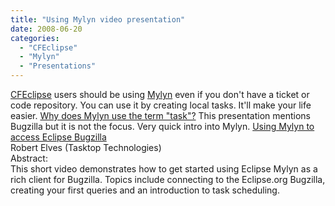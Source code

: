 ```yaml
---
title: "Using Mylyn video presentation"
date: 2008-06-20
categories: 
  - "CFEclipse"
  - "Mylyn"
  - "Presentations"
---
```


[CFEclipse](http://cfeclipse.org/) users should be using [Mylyn](http://www.eclipse.org/mylyn/) even if you don't have a ticket or code repository. You can use it by creating local tasks. It'll make your life easier. [Why does Mylyn use the term "task"?](http://wiki.eclipse.org/index.php/Mylyn/FAQ#Why_does_Mylyn_use_the_term_.22task.22.3F) This presentation mentions Bugzilla but it is not the focus. Very quick intro into Mylyn. [Using Mylyn to access Eclipse Bugzilla](http://live.eclipse.org/node/544)  
Robert Elves (Tasktop Technologies)  
Abstract:  
This short video demonstrates how to get started using Eclipse Mylyn as a rich client for Bugzilla. Topics include connecting to the Eclipse.org Bugzilla, creating your first queries and an introduction to task scheduling.
